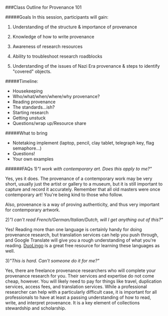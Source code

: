 ###Class Outline for Provenance 101

#####Goals
In this session, participants will gain:

1) Understanding of the structure & importance of provenance

2) Knowledge of how to write provenance

3) Awareness of research resources

4) Ability to troubleshoot research roadblocks

5) Understanding of the issues of Nazi Era provenance & steps to identify "covered" objects. 



#####Timeline:
* Housekeeping
* Who/what/when/where/why provenance?
* Reading provenance
* The standards...ish?
* Starting research
* Getting unstuck
* Questions/wrap up/Resource share


#####What to bring
* Notetaking implement (laptop, pencil, clay tablet, telegraph key, flag semaphore...)
* Questions! 
* Your own examples

######FAQs
1)_"I work with contemporary art. Does this apply to me?"_

Yes, yes it does. The provenance of a contemporary work may be very short, usually just the artist or gallery to a museum, but it is still important to capture and record it accurately. Remember that all old masters were once contemporary art! You're being kind to those who follow. 

Also, provenance is a way of proving authenticity, and thus very important for contemporary artwork. 

2)_"I can't read French/German/Italian/Dutch, will I get anything out of this?"_

Yes! Reading more than one language is certainly handy for doing provenance research, but translation services can help you push through, and Google Translate will give you a rough understanding of what you're reading. [DuoLingo](www.duolingo.com) is a great free resource for learning these languages as well. 

3)_"This is hard. Can't someone do it for me?"_

Yes, there are freelance provenance researchers who will complete your provenance research for you. Their services and expertise do not come cheap, however. You will likely need to pay for things like travel, duplication services, access fees, and translation services. While a professional researcher can help with a particularly difficult case, it is important for all professionals to have at least a passing understanding of how to read, write, and interpret provenance. It is a key element of collections stewardship and scholarship. 



 
